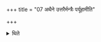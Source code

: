 +++
title = "07 अथैने उत्तरैर्मन्त्रैः पर्यूहामीति"

+++

<details><summary>थिते</summary>

अथैने उत्तरैर्मन्त्रैः पर्यूहामीति प्रदक्षिणमुपरवपांसुभिः पर्युह्य परिस्तृणामीति बर्हिषा परिस्तीर्योत्तमेनाभिमन्त्रयते ७
</details>
